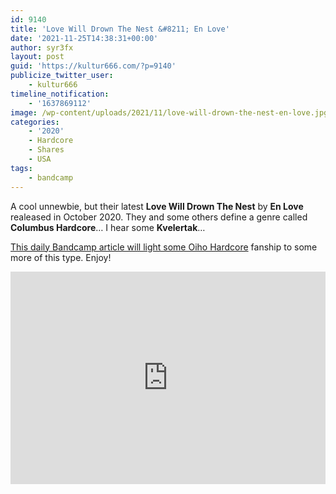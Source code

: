 ```yaml
---
id: 9140
title: 'Love Will Drown The Nest &#8211; En Love'
date: '2021-11-25T14:38:31+00:00'
author: syr3fx
layout: post
guid: 'https://kultur666.com/?p=9140'
publicize_twitter_user:
    - kultur666
timeline_notification:
    - '1637869112'
image: /wp-content/uploads/2021/11/love-will-drown-the-nest-en-love.jpg
categories:
    - '2020'
    - Hardcore
    - Shares
    - USA
tags:
    - bandcamp
---
```


A cool unnewbie, but their latest **Love Will Drown The Nest** by **En Love** realeased in October 2020. They and some others define a genre called **Columbus Hardcore**… I hear some **Kvelertak**…

[This daily Bandcamp article will light some Oiho Hardcore](https://daily.bandcamp.com/lists/ohio-hardcore-list) fanship to some more of this type. Enjoy!

<iframe style="border: 0; width: 100%; height: 340px;" src="https://bandcamp.com/EmbeddedPlayer/album=3427129393/size=large/bgcol=333333/linkcol=e99708/tracklist=false/transparent=true/" seamless></iframe>